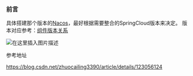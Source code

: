 ### 前言

具体搭建那个版本的[Nacos](https://so.csdn.net/so/search?q=Nacos&spm=1001.2101.3001.7020)，最好根据需要整合的SpringCloud版本来决定。
版本对应参考：[组件版本关系](https://github.com/alibaba/spring-cloud-alibaba/wiki/版本说明#组件版本关系)

![在这里插入图片描述](https://bucket-1312501492.cos.ap-nanjing.myqcloud.com/img/f1629dda1d634e829908fd31f66afc83.png)

参考地址

https://blog.csdn.net/zhuocailing3390/article/details/123056124


